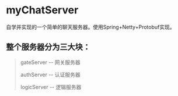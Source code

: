 # myChatServer
自学并实现的一个简单的聊天服务器。使用Spring+Netty+Protobuf实现。
## 整个服务器分为三大块：
> gateServer -- 网关服务器
>
> authServer -- 认证服务器
>
> logicServer -- 逻辑服务器

